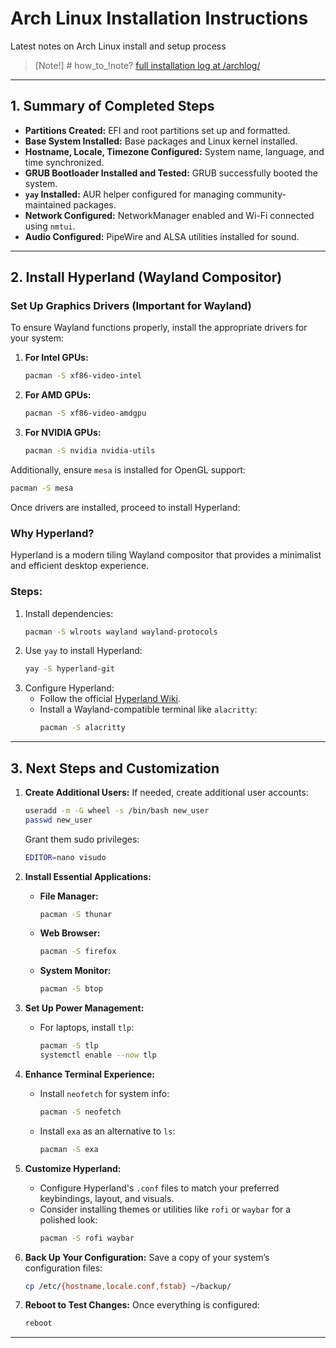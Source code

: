 # Arch Linux Installation Instructions

Latest notes on Arch Linux install and setup process

> [Note!] # how_to_!note?
> [full installation log at /archlog/](archlog/index.md)

---

## **1. Summary of Completed Steps**

- **Partitions Created:** EFI and root partitions set up and formatted.
- **Base System Installed:** Base packages and Linux kernel installed.
- **Hostname, Locale, Timezone Configured:** System name, language, and time synchronized.
- **GRUB Bootloader Installed and Tested:** GRUB successfully booted the system.
- **`yay` Installed:** AUR helper configured for managing community-maintained packages.
- **Network Configured:** NetworkManager enabled and Wi-Fi connected using `nmtui`.
- **Audio Configured:** PipeWire and ALSA utilities installed for sound.

---

## **2. Install Hyperland (Wayland Compositor)**

### **Set Up Graphics Drivers** (Important for Wayland)
To ensure Wayland functions properly, install the appropriate drivers for your system:

1. **For Intel GPUs:**
   ```bash
   pacman -S xf86-video-intel
   ```
2. **For AMD GPUs:**
   ```bash
   pacman -S xf86-video-amdgpu
   ```
3. **For NVIDIA GPUs:**
   ```bash
   pacman -S nvidia nvidia-utils
   ```

Additionally, ensure `mesa` is installed for OpenGL support:
```bash
pacman -S mesa
```

Once drivers are installed, proceed to install Hyperland:

### Why Hyperland?
Hyperland is a modern tiling Wayland compositor that provides a minimalist and efficient desktop experience.

### Steps:
1. Install dependencies:
   ```bash
   pacman -S wlroots wayland wayland-protocols
   ```
2. Use `yay` to install Hyperland:
   ```bash
   yay -S hyperland-git
   ```
3. Configure Hyperland:
   - Follow the official [Hyperland Wiki](https://wiki.archlinux.org/title/Hyperland).
   - Install a Wayland-compatible terminal like `alacritty`:
     ```bash
     pacman -S alacritty
     ```

---

## **3. Next Steps and Customization**

1. **Create Additional Users:**
   If needed, create additional user accounts:
   ```bash
   useradd -m -G wheel -s /bin/bash new_user
   passwd new_user
   ```
   Grant them sudo privileges:
   ```bash
   EDITOR=nano visudo
   ```

2. **Install Essential Applications:**
   - **File Manager:**
     ```bash
     pacman -S thunar
     ```
   - **Web Browser:**
     ```bash
     pacman -S firefox
     ```
   - **System Monitor:**
     ```bash
     pacman -S btop
     ```

3. **Set Up Power Management:**
   - For laptops, install `tlp`:
     ```bash
     pacman -S tlp
     systemctl enable --now tlp
     ```

4. **Enhance Terminal Experience:**
   - Install `neofetch` for system info:
     ```bash
     pacman -S neofetch
     ```
   - Install `exa` as an alternative to `ls`:
     ```bash
     pacman -S exa
     ```

5. **Customize Hyperland:**
   - Configure Hyperland's `.conf` files to match your preferred keybindings, layout, and visuals.
   - Consider installing themes or utilities like `rofi` or `waybar` for a polished look:
     ```bash
     pacman -S rofi waybar
     ```

6. **Back Up Your Configuration:**
   Save a copy of your system’s configuration files:
   ```bash
   cp /etc/{hostname,locale.conf,fstab} ~/backup/
   ```

7. **Reboot to Test Changes:**
   Once everything is configured:
   ```bash
   reboot
   ```

---

